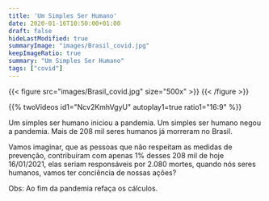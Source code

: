 ```yaml
---
title: 'Um Simples Ser Humano'
date: 2020-01-16T10:50:00+01:00
draft: false
hideLastModified: true
summaryImage: "images/Brasil_covid.jpg"
keepImageRatio: true
summary: "Um Simples Ser Humano"
tags: ["covid"]
---
```


{{< figure src="images/Brasil_covid.jpg" size="500x" >}}
{{< /figure >}}

{{% twoVideos id1="Ncv2KmhVgyU" autoplay1=true ratio1="16:9" %}}

Um simples ser humano iniciou a pandemia.
Um simples ser humano negou a pandemia.
Mais de 208 mil seres humanos já morreram no Brasil. 

Vamos imaginar, que as pessoas que não respeitam
as medidas de prevenção, contribuíram com apenas 1%
desses 208 mil de hoje 16/01/2021, elas seriam responsáveis
por 2.080 mortes, quando nós seres humanos, vamos ter conciência
de nossas ações?

Obs: Ao fim da pandemia refaça os cálculos.
